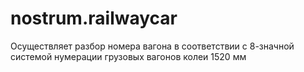 # nostrum.railwaycar
Осуществляет разбор номера вагона в соответствии с 8-значной системой нумерации грузовых вагонов колеи 1520 мм
